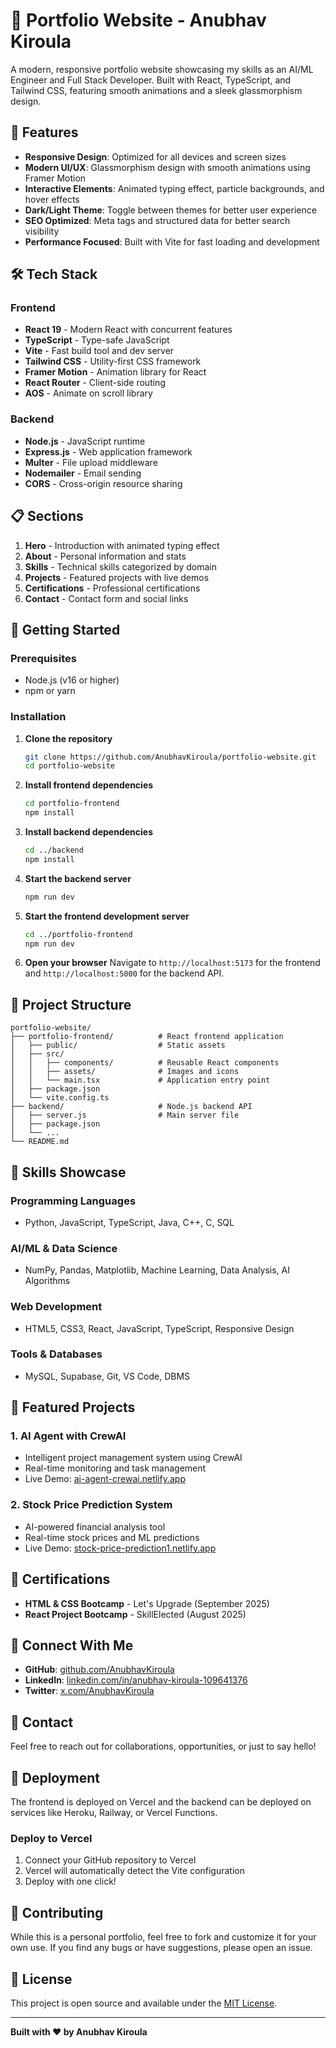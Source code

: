 # 🚀 Portfolio Website - Anubhav Kiroula

A modern, responsive portfolio website showcasing my skills as an AI/ML Engineer and Full Stack Developer. Built with React, TypeScript, and Tailwind CSS, featuring smooth animations and a sleek glassmorphism design.

## 🌟 Features

- **Responsive Design**: Optimized for all devices and screen sizes
- **Modern UI/UX**: Glassmorphism design with smooth animations using Framer Motion
- **Interactive Elements**: Animated typing effect, particle backgrounds, and hover effects
- **Dark/Light Theme**: Toggle between themes for better user experience
- **SEO Optimized**: Meta tags and structured data for better search visibility
- **Performance Focused**: Built with Vite for fast loading and development

## 🛠️ Tech Stack

### Frontend
- **React 19** - Modern React with concurrent features
- **TypeScript** - Type-safe JavaScript
- **Vite** - Fast build tool and dev server
- **Tailwind CSS** - Utility-first CSS framework
- **Framer Motion** - Animation library for React
- **React Router** - Client-side routing
- **AOS** - Animate on scroll library

### Backend
- **Node.js** - JavaScript runtime
- **Express.js** - Web application framework
- **Multer** - File upload middleware
- **Nodemailer** - Email sending
- **CORS** - Cross-origin resource sharing

## 📋 Sections

1. **Hero** - Introduction with animated typing effect
2. **About** - Personal information and stats
3. **Skills** - Technical skills categorized by domain
4. **Projects** - Featured projects with live demos
5. **Certifications** - Professional certifications
6. **Contact** - Contact form and social links

## 🚀 Getting Started

### Prerequisites
- Node.js (v16 or higher)
- npm or yarn

### Installation

1. **Clone the repository**
   ```bash
   git clone https://github.com/AnubhavKiroula/portfolio-website.git
   cd portfolio-website
   ```

2. **Install frontend dependencies**
   ```bash
   cd portfolio-frontend
   npm install
   ```

3. **Install backend dependencies**
   ```bash
   cd ../backend
   npm install
   ```

4. **Start the backend server**
   ```bash
   npm run dev
   ```

5. **Start the frontend development server**
   ```bash
   cd ../portfolio-frontend
   npm run dev
   ```

6. **Open your browser**
   Navigate to `http://localhost:5173` for the frontend and `http://localhost:5000` for the backend API.

## 📁 Project Structure

```
portfolio-website/
├── portfolio-frontend/          # React frontend application
│   ├── public/                  # Static assets
│   ├── src/
│   │   ├── components/          # Reusable React components
│   │   ├── assets/              # Images and icons
│   │   └── main.tsx             # Application entry point
│   ├── package.json
│   └── vite.config.ts
├── backend/                     # Node.js backend API
│   ├── server.js                # Main server file
│   ├── package.json
│   └── ...
└── README.md
```

## 🎯 Skills Showcase

### Programming Languages
- Python, JavaScript, TypeScript, Java, C++, C, SQL

### AI/ML & Data Science
- NumPy, Pandas, Matplotlib, Machine Learning, Data Analysis, AI Algorithms

### Web Development
- HTML5, CSS3, React, JavaScript, TypeScript, Responsive Design

### Tools & Databases
- MySQL, Supabase, Git, VS Code, DBMS

## 🌟 Featured Projects

### 1. AI Agent with CrewAI
- Intelligent project management system using CrewAI
- Real-time monitoring and task management
- Live Demo: [ai-agent-crewai.netlify.app](https://ai-agent-crewai.netlify.app/)

### 2. Stock Price Prediction System
- AI-powered financial analysis tool
- Real-time stock prices and ML predictions
- Live Demo: [stock-price-prediction1.netlify.app](https://stock-price-prediction1.netlify.app/)

## 📜 Certifications

- **HTML & CSS Bootcamp** - Let's Upgrade (September 2025)
- **React Project Bootcamp** - SkillElected (August 2025)

## 🔗 Connect With Me

- **GitHub**: [github.com/AnubhavKiroula](https://github.com/AnubhavKiroula)
- **LinkedIn**: [linkedin.com/in/anubhav-kiroula-109641376](https://www.linkedin.com/in/anubhav-kiroula-109641376)
- **Twitter**: [x.com/AnubhavKiroula](https://x.com/AnubhavKiroula?t=fSLiiFx77uVRShjF62Z2Pg&s=09)

## 📧 Contact

Feel free to reach out for collaborations, opportunities, or just to say hello!

## 🚀 Deployment

The frontend is deployed on Vercel and the backend can be deployed on services like Heroku, Railway, or Vercel Functions.

### Deploy to Vercel

1. Connect your GitHub repository to Vercel
2. Vercel will automatically detect the Vite configuration
3. Deploy with one click!

## 🤝 Contributing

While this is a personal portfolio, feel free to fork and customize it for your own use. If you find any bugs or have suggestions, please open an issue.

## 📄 License

This project is open source and available under the [MIT License](LICENSE).

---

**Built with ❤️ by Anubhav Kiroula**
